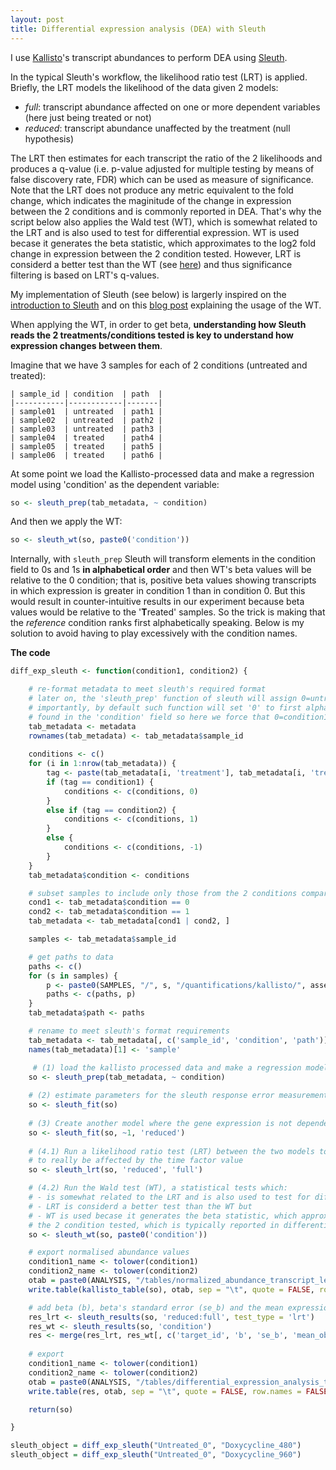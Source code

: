 ```yaml
---
layout: post
title: Differential expression analysis (DEA) with Sleuth
---
```


I use [Kallisto](https://pachterlab.github.io/kallisto/about.html)'s transcript abundances to perform DEA using [Sleuth](http://pachterlab.github.io/sleuth/).

In the typical Sleuth's workflow, the likelihood ratio test (LRT) is applied. Briefly, the LRT models the likelihood of the data given 2 models:
- *full*: transcript abundance affected on one or more dependent variables (here just being treated or not)
- *reduced*: transcript abundance unaffected by the treatment (null hypothesis)

The LRT then estimates for each transcript the ratio of the 2 likelihoods and produces a q-value (i.e. p-value adjusted for multiple testing by means of false discovery rate, FDR) which can be used as measure of significance. Note that the LRT does not produce any metric equivalent to the fold change, which indicates the maginitude of the change in expression between the 2 conditions and is commonly reported in DEA. That's why the script below also applies the Wald test (WT), which is somewhat related to the LRT and is also used to test for differential expression. WT is used becase it generates the beta statistic, which approximates to the log2 fold change in expression between the 2 condition tested. However, LRT is considerd a better test than the WT (see [here](http://www.ats.ucla.edu/stat/mult_pkg/faq/general/nested_tests.htm)) and thus significance filtering is based on LRT's q-values.

My implementation of Sleuth (see below) is largerly inspired on the [introduction to Sleuth](https://rawgit.com/pachterlab/sleuth/master/inst/doc/intro.html) and on this [blog post](http://achri.blogspot.com.es/2016/10/using-kallisto-sleuth.html) explaining the usage of the WT.

When applying the WT, in order to get beta, **understanding how Sleuth reads the 2 treatments/conditions tested is key to understand how expression changes between them**.

Imagine that we have 3 samples for each of 2 conditions (untreated and treated):

```
| sample_id | condition  | path  |
|-----------|------------|-------|
| sample01  | untreated  | path1 |
| sample02  | untreated  | path2 |
| sample03  | untreated  | path3 |
| sample04  | treated    | path4 |
| sample05  | treated    | path5 |
| sample06  | treated    | path6 |
```

At some point we load the Kallisto-processed data and make a regression model using 'condition' as the dependent variable:

```R
so <- sleuth_prep(tab_metadata, ~ condition)
```

And then we apply the WT:

```r
so <- sleuth_wt(so, paste0('condition'))
```

Internally, with `sleuth_prep` Sleuth will transform elements in the condition field to 0s and 1s **in alphabetical order** and then WT's beta values will be relative to the 0 condition; that is, positive beta values showing transcripts in which expression is greater in condition 1 than in condition 0. But this would result in counter-intuitive results in our experiment because beta values would be relative to the '**T**reated' samples. So the trick is making that the *reference* condition ranks first alphabetically speaking. Below is my solution to avoid having to play excessively with the condition names.

**The code** 

```r
diff_exp_sleuth <- function(condition1, condition2) {

	# re-format metadata to meet sleuth's required format
	# later on, the 'sleuth_prep' function of sleuth will assign 0=untreated and 1=treated condition
	# importantly, by default such function will set '0' to first alphabetical match in the values
	# found in the 'condition' field so here we force that 0=condition1
	tab_metadata <- metadata
	rownames(tab_metadata) <- tab_metadata$sample_id
	
	conditions <- c()
	for (i in 1:nrow(tab_metadata)) {
		tag <- paste(tab_metadata[i, 'treatment'], tab_metadata[i, 'treatment_time'], sep = '_')
		if (tag == condition1) {
			conditions <- c(conditions, 0)
		}
		else if (tag == condition2) {
			conditions <- c(conditions, 1)
		}
		else {
			conditions <- c(conditions, -1)
		}
	}
 	tab_metadata$condition <- conditions

	# subset samples to include only those from the 2 conditions compared
	cond1 <- tab_metadata$condition == 0
  	cond2 <- tab_metadata$condition == 1
 	tab_metadata <- tab_metadata[cond1 | cond2, ]

 	samples <- tab_metadata$sample_id

 	# get paths to data
	paths <- c()
	for (s in samples) {
		p <- paste0(SAMPLES, "/", s, "/quantifications/kallisto/", assembly_version, '/', sequencing_type)
		paths <- c(paths, p)
	}
	tab_metadata$path <- paths

 	# rename to meet sleuth's format requirements
 	tab_metadata <- tab_metadata[, c('sample_id', 'condition', 'path')]
 	names(tab_metadata)[1] <- 'sample'

	 # (1) load the kallisto processed data and make a regression model using 'condition' as the dependent variable
  	so <- sleuth_prep(tab_metadata, ~ condition)
  
	# (2) estimate parameters for the sleuth response error measurement (full) model as responding to the 'condition' factor
  	so <- sleuth_fit(so)
  
	# (3) Create another model where the gene expression is not dependent on any factor.
  	so <- sleuth_fit(so, ~1, 'reduced')
  
	# (4.1) Run a likelihood ratio test (LRT) between the two models to see what transcripts appear 
	# to really be affected by the time factor value
	so <- sleuth_lrt(so, 'reduced', 'full')

	# (4.2) Run the Wald test (WT), a statistical tests which:
	# - is somewhat related to the LRT and is also used to test for differential expression
	# - LRT is considerd a better test than the WT but
	# - WT is used becase it generates the beta statistic, which approximates to the fold change in expression between
	# the 2 condition tested, which is typically reported in differential expression analysis
	so <- sleuth_wt(so, paste0('condition'))

	# export normalised abundance values
	condition1_name <- tolower(condition1)
	condition2_name <- tolower(condition2)
	otab = paste0(ANALYSIS, "/tables/normalized_abundance_transcript_level_sleuth_", condition1_name, "_", condition2_name, ".tsv")
 	write.table(kallisto_table(so), otab, sep = "\t", quote = FALSE, row.names = FALSE)

	# add beta (b), beta's standard error (se_b) and the mean expression in the samples (mean_obs)
 	res_lrt <- sleuth_results(so, 'reduced:full', test_type = 'lrt')
 	res_wt <- sleuth_results(so, 'condition')
 	res <- merge(res_lrt, res_wt[, c('target_id', 'b', 'se_b', 'mean_obs')], on = 'target_id', sort = FALSE)
	
	# export
	condition1_name <- tolower(condition1)
	condition2_name <- tolower(condition2)
	otab = paste0(ANALYSIS, "/tables/differential_expression_analysis_transcript_level_sleuth_", condition1_name, "_", condition2_name, ".tsv")
 	write.table(res, otab, sep = "\t", quote = FALSE, row.names = FALSE)

 	return(so)

}

sleuth_object = diff_exp_sleuth("Untreated_0", "Doxycycline_480")
sleuth_object = diff_exp_sleuth("Untreated_0", "Doxycycline_960")
```
